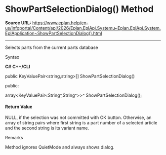 # ShowPartSelectionDialog() Method

**Source URL:** https://www.eplan.help/en-us/Infoportal/Content/api/2026/Eplan.EplApi.Systemu~Eplan.EplApi.System.EplApplication~ShowPartSelectionDialog().html

---

Selects parts from the current parts database

Syntax

**C#**
**C++/CLI**


public KeyValuePair<string,string>[] ShowPartSelectionDialog()

public:

array<KeyValuePair<String^,String^>>^ ShowPartSelectionDialog();


#### Return Value

NULL, if the selection was not committed with OK button. Otherwise, an array of string pairs where first string is a part number of a selected article and the second string is its variant name.

Remarks

Method ignores QuietMode and always shows dialog.
